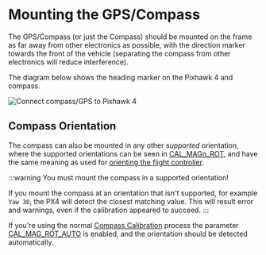# Mounting the GPS/Compass

The GPS/Compass (or just the Compass) should be mounted on the frame as far away from other electronics as possible, with the direction marker towards the front of the vehicle (separating the compass from other electronics will reduce interference).

The diagram below shows the heading marker on the Pixhawk 4 and compass.

![Connect compass/GPS to Pixhawk 4](../../assets/flight_controller/pixhawk4/pixhawk4_compass_gps.jpg)

## Compass Orientation

The compass can also be mounted in any other _supported_ orientation, where the supported orientations can be seen in [CAL_MAGn_ROT](../advanced_config/parameter_reference.md#CAL_MAG1_ROT), and have the same meaning as used for [orienting the flight controller](../config/flight_controller_orientation.md#calculating-orientation).

:::warning
You must mount the compass in a supported orientation!

If you mount the compass at an orientation that isn't supported, for example `Yaw 30`, the PX4 will detect the closest matching value.
This will result error and warnings, even if the calibration appeared to succeed.
:::

If you're using the normal [Compass Calibration](../config/compass.md) process the parameter [CAL_MAG_ROT_AUTO](../advanced_config/parameter_reference.md#CAL_MAG_ROT_AUTO) is enabled, and the orientation should be detected automatically.
